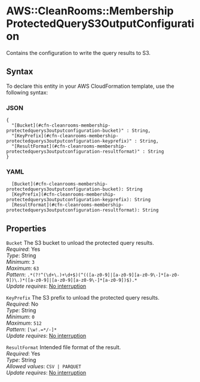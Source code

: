 # AWS::CleanRooms::Membership ProtectedQueryS3OutputConfiguration<a name="aws-properties-cleanrooms-membership-protectedquerys3outputconfiguration"></a>

Contains the configuration to write the query results to S3\.

## Syntax<a name="aws-properties-cleanrooms-membership-protectedquerys3outputconfiguration-syntax"></a>

To declare this entity in your AWS CloudFormation template, use the following syntax:

### JSON<a name="aws-properties-cleanrooms-membership-protectedquerys3outputconfiguration-syntax.json"></a>

```
{
  "[Bucket](#cfn-cleanrooms-membership-protectedquerys3outputconfiguration-bucket)" : String,
  "[KeyPrefix](#cfn-cleanrooms-membership-protectedquerys3outputconfiguration-keyprefix)" : String,
  "[ResultFormat](#cfn-cleanrooms-membership-protectedquerys3outputconfiguration-resultformat)" : String
}
```

### YAML<a name="aws-properties-cleanrooms-membership-protectedquerys3outputconfiguration-syntax.yaml"></a>

```
  [Bucket](#cfn-cleanrooms-membership-protectedquerys3outputconfiguration-bucket): String
  [KeyPrefix](#cfn-cleanrooms-membership-protectedquerys3outputconfiguration-keyprefix): String
  [ResultFormat](#cfn-cleanrooms-membership-protectedquerys3outputconfiguration-resultformat): String
```

## Properties<a name="aws-properties-cleanrooms-membership-protectedquerys3outputconfiguration-properties"></a>

`Bucket`  <a name="cfn-cleanrooms-membership-protectedquerys3outputconfiguration-bucket"></a>
The S3 bucket to unload the protected query results\.  
*Required*: Yes  
*Type*: String  
*Minimum*: `3`  
*Maximum*: `63`  
*Pattern*: `.*(?!^(\d+\.)+\d+$)(^(([a-z0-9]|[a-z0-9][a-z0-9\-]*[a-z0-9])\.)*([a-z0-9]|[a-z0-9][a-z0-9\-]*[a-z0-9])$).*`  
*Update requires*: [No interruption](https://docs.aws.amazon.com/AWSCloudFormation/latest/UserGuide/using-cfn-updating-stacks-update-behaviors.html#update-no-interrupt)

`KeyPrefix`  <a name="cfn-cleanrooms-membership-protectedquerys3outputconfiguration-keyprefix"></a>
The S3 prefix to unload the protected query results\.  
*Required*: No  
*Type*: String  
*Minimum*: `0`  
*Maximum*: `512`  
*Pattern*: `[\w!.=*/-]*`  
*Update requires*: [No interruption](https://docs.aws.amazon.com/AWSCloudFormation/latest/UserGuide/using-cfn-updating-stacks-update-behaviors.html#update-no-interrupt)

`ResultFormat`  <a name="cfn-cleanrooms-membership-protectedquerys3outputconfiguration-resultformat"></a>
Intended file format of the result\.  
*Required*: Yes  
*Type*: String  
*Allowed values*: `CSV | PARQUET`  
*Update requires*: [No interruption](https://docs.aws.amazon.com/AWSCloudFormation/latest/UserGuide/using-cfn-updating-stacks-update-behaviors.html#update-no-interrupt)